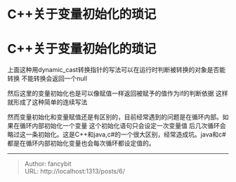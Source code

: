 # C++关于变量初始化的琐记

<div class="header"><h1 class="single-title animate__animated animate__pulse animate__faster">C++关于变量初始化的琐记</h1></div>

<div class="content" id="content"><!-- raw HTML omitted --><!-- raw HTML omitted --><p>上面这种用dynamic_cast转换指针的写法可以在运行时判断被转换的对象是否能转换 不能转换会返回一个null</p><p>然后这里的变量初始化也是可以像赋值一样返回被赋予的值作为if的判断依据 这样就形成了这种简单的连续写法</p><p></p><p>然而变量初始化和变量赋值还是有区别的，目前经常遇到的问题是在循环内部。如果在循环内部初始化一个变量 这个初始化语句只会设定一次变量值 后几次循环会略过这一条初始化。这是C++和java,c#的一个很大区别，经常造成坑。java和c#都是在循环内部初始化变量也会每次循环都设定值的。</p><!-- raw HTML omitted --></div>



---

> Author: fancybit  
> URL: http://localhost:1313/posts/6/  

